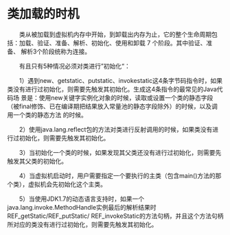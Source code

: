 # 类加载的时机
&emsp;&emsp;类从被加载到虚拟机内存中开始，到卸载出内存为止，它的整个生命周期包括：加载、验证、准备、解析、初始化、使用和卸载 7 个阶段。其中验证、准备、
解析3个阶段统称为连接。

&emsp;&emsp;有且只有5种情况必须对类进行”初始化“：

&emsp;&emsp;1）遇到new、getstatic、putstatic、invokestatic这4条字节码指令时，如果类没有进行过初始化，则需要先触发其初始化。生成这4条指令的最常见的Java代码场
景是：使用new关键字实例化对象的时候，读取或设置一个类的静态字段（被final修饰、已在编译期把结果放入常量池的静态字段除外）的时候，以及调用一个类的静态方法
的时候。

&emsp;&emsp;2）使用java.lang.reflect包的方法对类进行反射调用的时候，如果类没有进行过初始化，则需要先触发其初始化。

&emsp;&emsp;3）当初始化一个类的时候，如果发现其父类还没有进行过初始化，则需要先触发其父类的初始化。

&emsp;&emsp;4）当虚拟机启动时，用户需要指定一个要执行的主类（包含main()方法的那个类），虚拟机会先初始化这个主类。

&emsp;&emsp;5）当使用JDK1.7的动态语言支持时，如果一个java.lang.invoke.MethodHandle实例最后的解析结果时REF_getStatic/REF_putStatic/
REF_invokeStatic的方法句柄，并且这个方法句柄所对应的类没有进行过初始化，则需要先触发其初始化。

